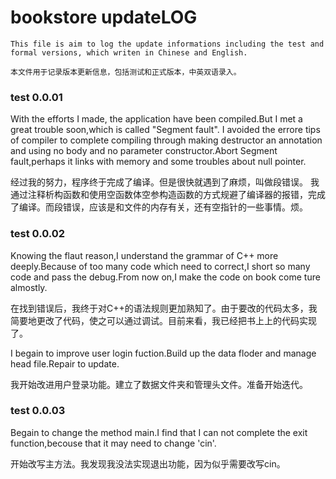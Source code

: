 # bookstore updateLOG
```
This file is aim to log the update informations including the test and formal versions, which writen in Chinese and English.

本文件用于记录版本更新信息，包括测试和正式版本，中英双语录入。
```
### test 0.0.01
With the efforts I made, the application have been compiled.But I met a great trouble soon,which is called "Segment fault".
I avoided the errore tips of compiler to complete compiling through making destructor an annotation and using no body and no parameter constructor.Abort Segment fault,perhaps it links with memory and some troubles about null pointer.

经过我的努力，程序终于完成了编译。但是很快就遇到了麻烦，叫做段错误。
我通过注释析构函数和使用空函数体空参构造函数的方式规避了编译器的报错，完成了编译。而段错误，应该是和文件的内存有关，还有空指针的一些事情。烦。

### test 0.0.02
Knowing the flaut reason,I understand the grammar of C++ more deeply.Because of too many code which need
to correct,I short so many code and pass the debug.From now on,I make the code on book come ture almostly.

在找到错误后，我终于对C++的语法规则更加熟知了。由于要改的代码太多，我简要地更改了代码，使之可以通过调试。目前来看，我已经把书上上的代码实现了。

I begain to improve user login fuction.Build up the data floder and manage head file.Repair to update.

我开始改进用户登录功能。建立了数据文件夹和管理头文件。准备开始迭代。

### test 0.0.03
Begain to change the method main.I find that I can not complete the exit function,becouse that it may need to change 'cin'.

开始改写主方法。我发现我没法实现退出功能，因为似乎需要改写cin。